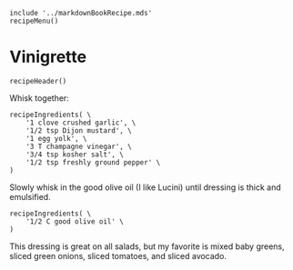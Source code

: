 ~~~ markdown-script
include '../markdownBookRecipe.mds'
recipeMenu()
~~~

# Vinigrette

~~~ markdown-script
recipeHeader()
~~~

Whisk together:

~~~ markdown-script
recipeIngredients( \
    '1 clove crushed garlic', \
    '1/2 tsp Dijon mustard', \
    '1 egg yolk', \
    '3 T champagne vinegar', \
    '3/4 tsp kosher salt', \
    '1/2 tsp freshly ground pepper' \
)
~~~

Slowly whisk in the good olive oil (I like Lucini) until dressing is thick and emulsified.

~~~ markdown-script
recipeIngredients( \
    '1/2 C good olive oil' \
)
~~~

This dressing is great on all salads, but my favorite is mixed baby greens, sliced green onions,
sliced tomatoes, and sliced avocado.

